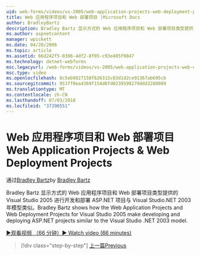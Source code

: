 ```yaml
---
uid: web-forms/videos/vs-2005/web-application-projects-web-deployment-projects
title: Web 应用程序项目和 Web 部署项目 |Microsoft Docs
author: BradleyBartz
description: Bradley Bartz 显示方式的 Web 应用程序项目和 Web 部署项目类型提供的 Visual Studio 2005 进行开发和部署 ASP.NET 项目 simila...
ms.author: aspnetcontent
manager: wpickett
ms.date: 04/20/2006
ms.topic: article
ms.assetid: 66d242f5-0306-4df2-8f05-c93e405f9847
ms.technology: dotnet-webforms
msc.legacyurl: /web-forms/videos/vs-2005/web-application-projects-web-deployment-projects
msc.type: video
ms.openlocfilehash: 8c5eb9827158f626315c03d1d2ce91367ab695cb
ms.sourcegitcommit: 953ff9ea4369f154d6fd0239599279ddd3280009
ms.translationtype: MT
ms.contentlocale: zh-CN
ms.lasthandoff: 07/03/2018
ms.locfileid: "37390551"
---
```

<a name="web-application-projects--web-deployment-projects"></a><span data-ttu-id="555b3-103">Web 应用程序项目和 Web 部署项目</span><span class="sxs-lookup"><span data-stu-id="555b3-103">Web Application Projects & Web Deployment Projects</span></span>
====================
<span data-ttu-id="555b3-104">通过[Bradley Bartz](https://github.com/BradleyBartz)</span><span class="sxs-lookup"><span data-stu-id="555b3-104">by [Bradley Bartz](https://github.com/BradleyBartz)</span></span>

<span data-ttu-id="555b3-105">Bradley Bartz 显示方式的 Web 应用程序项目和 Web 部署项目类型提供的 Visual Studio 2005 进行开发和部署 ASP.NET 项目与 Visual Studio.NET 2003年模型类似。</span><span class="sxs-lookup"><span data-stu-id="555b3-105">Bradley Bartz shows how the Web Application Projects and Web Deployment Projects for Visual Studio 2005 make developing and deploying ASP.NET projects similar to the Visual Studio .NET 2003 model.</span></span>

[<span data-ttu-id="555b3-106">&#9654;观看视频 （66 分钟）</span><span class="sxs-lookup"><span data-stu-id="555b3-106">&#9654; Watch video (66 minutes)</span></span>](https://channel9.msdn.com/Blogs/ASP-NET-Site-Videos/web-application-projects-web-deployment-projects)

> [!div class="step-by-step"]
> [<span data-ttu-id="555b3-107">上一篇</span><span class="sxs-lookup"><span data-stu-id="555b3-107">Previous</span></span>](web-deployment-projects.md)
